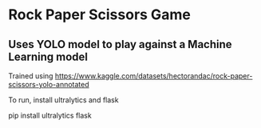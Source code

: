 # Rock Paper Scissors Game

## Uses YOLO model to play against a Machine Learning model

Trained using https://www.kaggle.com/datasets/hectorandac/rock-paper-scissors-yolo-annotated 


To run, install ultralytics and flask

pip install ultralytics flask
